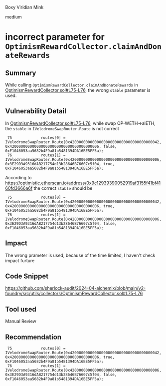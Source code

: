 Boxy Viridian Mink

medium

# incorrect parameter for `OptimismRewardCollector.claimAndDonateRewards`

## Summary
While calling  `OptimismRewardCollector.claimAndDonateRewards` in [OptimismRewardCollector.sol#L75-L76](https://github.com/sherlock-audit/2024-04-alchemix/blob/main/v2-foundry/src/utils/collectors/OptimismRewardCollector.sol#L75-L76), the wrong `stable` parameter is used.

## Vulnerability Detail
In [OptimismRewardCollector.sol#L75-L76](https://github.com/sherlock-audit/2024-04-alchemix/blob/main/v2-foundry/src/utils/collectors/OptimismRewardCollector.sol#L75-L76), while swap OP-WETH->alETH, the `stable` in `IVelodromeSwapRouter.Route` is not correct
```solidity
 75             routes[0] = IVelodromeSwapRouter.Route(0x4200000000000000000000000000000000000042, 0x4200000000000000000000000000000000000006, false, 0xF1046053aa5682b4F9a81b5481394DA16BE5FF5a);
 76             routes[1] = IVelodromeSwapRouter.Route(0x4200000000000000000000000000000000000006, 0x3E29D3A9316dAB217754d13b28646B76607c5f04, true, 0xF1046053aa5682b4F9a81b5481394DA16BE5FF5a);
```

According to https://optimistic.etherscan.io/address/0x9c12939390052919af3155f41bf4160fd3666a6f
the correct `stable` should be
```solidity
 75             routes[0] = IVelodromeSwapRouter.Route(0x4200000000000000000000000000000000000042, 0x4200000000000000000000000000000000000006, true, 0xF1046053aa5682b4F9a81b5481394DA16BE5FF5a);
 76             routes[1] = IVelodromeSwapRouter.Route(0x4200000000000000000000000000000000000006, 0x3E29D3A9316dAB217754d13b28646B76607c5f04, false, 0xF1046053aa5682b4F9a81b5481394DA16BE5FF5a);
```

## Impact
The wrong prameter is used, because of the time limited, I haven't check impact furture

## Code Snippet
https://github.com/sherlock-audit/2024-04-alchemix/blob/main/v2-foundry/src/utils/collectors/OptimismRewardCollector.sol#L75-L76
## Tool used

Manual Review

## Recommendation
```solidity
 75             routes[0] = IVelodromeSwapRouter.Route(0x4200000000000000000000000000000000000042, 0x4200000000000000000000000000000000000006, true, 0xF1046053aa5682b4F9a81b5481394DA16BE5FF5a);
 76             routes[1] = IVelodromeSwapRouter.Route(0x4200000000000000000000000000000000000006, 0x3E29D3A9316dAB217754d13b28646B76607c5f04, false, 0xF1046053aa5682b4F9a81b5481394DA16BE5FF5a);
```